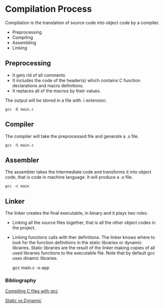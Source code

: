 
# Compilation Process

Compilation is the translation of source code into object code by a compiler.

- Preprocessing
- Compiling
- Assembling
- Linking

## Preprocessing

- It gets rid of all comments
- It includes the code of the header(s) which contains C function declarations and macro definitions.
- It replaces all of the macros by their values.

The output will be stored in a file with .i extension.

    gcc -E main.c

## Compiler

The compiler will take the preprocessed file and generate a .s file.

    gcc -S main.c

## Assembler

The assembler takes the Intermediate code and transforms it into object code, that is code in machine language. It will produce a .o file.

    gcc -c main

## Linker

The linker creates the final executable, in binary and it plays two roles:

- Linking all the source files together, that is all the other object codes in the project.

- Linking functions calls with ther definitions. The linker knows where to look for the function definitions in the static libraries or dynamic libraries. Static libraries are the result of the linker making copies of all used libraries functions to the executable file. Note that by default gcc uses dinamic libraries.

    gcc main.c -o app



### Bibliography

[Compiling C files with gcc](https://medium.com/@laura.derohan/compiling-c-files-with-gcc-step-by-step-8e78318052)

[Static vs Dynamic](https://2142.medium.com/static-and-dynamic-static-or-dynamic-c810dc2443fa)